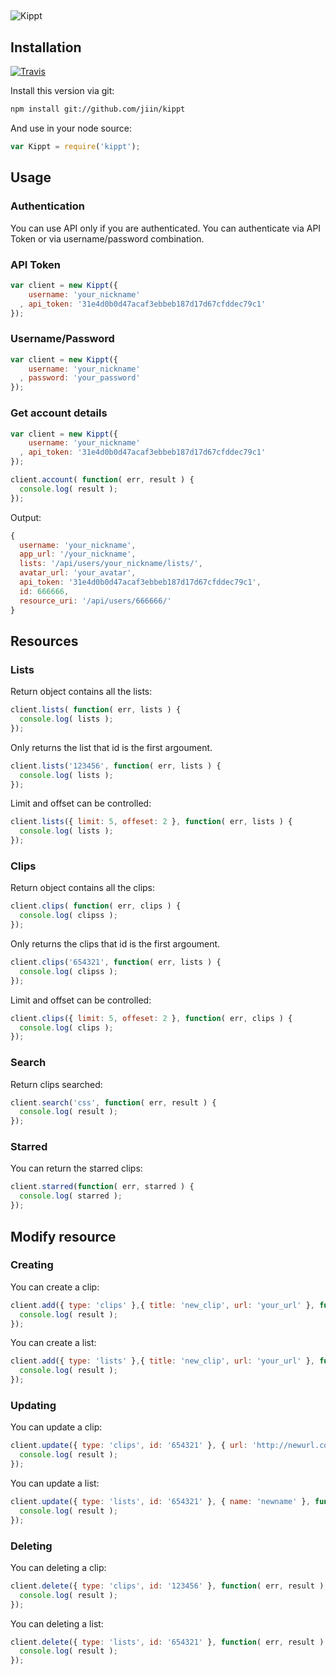 ## 
###

![Kippt](https://d17f28g3dsa4vh.cloudfront.net/img/kippt-logo-r.png)

## Installation

[![Travis](https://api.travis-ci.org/jiin/kippt.png)](https://api.travis-ci.org/jiin/kippt)

Install this version via git:
```bash
npm install git://github.com/jiin/kippt
```

And use in your node source:
```javascript
var Kippt = require('kippt');
```

## Usage

### Authentication

You can use API only if you are authenticated. You can authenticate via API Token or via username/password combination.

### API Token
```javascript
var client = new Kippt({ 
    username: 'your_nickname'
  , api_token: '31e4d0b0d47acaf3ebbeb187d17d67cfddec79c1' 
});
```

### Username/Password
```javascript
var client = new Kippt({ 
    username: 'your_nickname'
  , password: 'your_password'
});
```

### Get account details
```javascript
var client = new Kippt({ 
    username: 'your_nickname'
  , api_token: '31e4d0b0d47acaf3ebbeb187d17d67cfddec79c1' 
});

client.account( function( err, result ) {
  console.log( result );
});
```

Output:
```javascript
{ 
  username: 'your_nickname',
  app_url: '/your_nickname',
  lists: '/api/users/your_nickname/lists/',
  avatar_url: 'your_avatar',
  api_token: '31e4d0b0d47acaf3ebbeb187d17d67cfddec79c1',
  id: 666666,
  resource_uri: '/api/users/666666/' 
}
```

## Resources

### Lists

Return object contains all the lists:
```javascript
client.lists( function( err, lists ) {
  console.log( lists );
});
```

Only returns the list that id is the first argoument.
```javascript
client.lists('123456', function( err, lists ) {
  console.log( lists );
});
```

Limit and offset can be controlled:
```javascript
client.lists({ limit: 5, offeset: 2 }, function( err, lists ) {
  console.log( lists );
});
```

### Clips

Return object contains all the clips:
```javascript
client.clips( function( err, clips ) {
  console.log( clipss );
});
```

Only returns the clips that id is the first argoument.
```javascript
client.clips('654321', function( err, lists ) {
  console.log( clipss );
});
```

Limit and offset can be controlled:
```javascript
client.clips({ limit: 5, offeset: 2 }, function( err, clips ) {
  console.log( clips );
});
```

### Search

Return clips searched:
```javascript
client.search('css', function( err, result ) {
  console.log( result );
});
```

### Starred

You can return the starred clips:
```javascript
client.starred(function( err, starred ) {
  console.log( starred );
});
```

## Modify resource

### Creating

You can create a clip:
```javascript
client.add({ type: 'clips' },{ title: 'new_clip', url: 'your_url' }, function( err, result ) {
  console.log( result );
});
```
You can create a list:
```javascript
client.add({ type: 'lists' },{ title: 'new_clip', url: 'your_url' }, function( err, result ) {
  console.log( result );
});
```

### Updating

You can update a clip:
```javascript
client.update({ type: 'clips', id: '654321' }, { url: 'http://newurl.com/' }, function( err, result ) {
  console.log( result );
});
```

You can update a list:
```javascript
client.update({ type: 'lists', id: '654321' }, { name: 'newname' }, function( err, result ) {
  console.log( result );
});
```

### Deleting

You can deleting a clip:
```javascript
client.delete({ type: 'clips', id: '123456' }, function( err, result ) {
  console.log( result );
});
```
You can deleting a list:
```javascript
client.delete({ type: 'lists', id: '654321' }, function( err, result ) {
  console.log( result );
});
```
